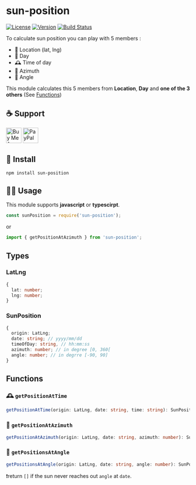 # sun-position
[![License](https://img.shields.io/github/license/Jeremy38100/sun-position)](LICENSE)
[![Version](https://img.shields.io/npm/v/sun-position.svg)](https://www.npmjs.com/package/sun-horizon)
[![Build Status](https://travis-ci.org/Jeremy38100/sun-position.svg?branch=master)](https://travis-ci.org/Jeremy38100/sun-position)

To calculate sun position you can play with 5 members :
 - 📌 Location (lat, lng)
 - 📅 Day
 - 🕰 Time of day
 - 🧭 Azimuth
 - 📐 Angle

This module calculates this 5 members from **Location**, **Day** and **one of the 3 others** (See [Functions](#Functions))

## ☕️ Support
<a href="https://www.buymeacoffee.com/jOVt3wg" target="_blank"><img src="https://cdn.buymeacoffee.com/buttons/default-orange.png" alt="Buy Me A Coffee" height="42" ></a>
<a href="https://www.paypal.me/Jeremy38100" target="_blank"><img src="https://www.paypalobjects.com/webstatic/en_US/i/buttons/PP_logo_h_200x51.png" height="42" alt="PayPal"></a>

## 🏁 Install
`npm install sun-position`

## 🏃‍♂️ Usage

This module supports __javascript__ or __typescirpt__.

```js
const sunPosition = require('sun-position');
```

or

```ts
import { getPositionAtAzimuth } from 'sun-position';
```

## Types

### LatLng
```ts
{
  lat: number;
  lng: number;
}
```

### SunPosition
```ts
{
  origin: LatLng;
  date: string; // yyyy/mm/dd
  timeOfDay: string, // hh:mm:ss
  azimuth: number; // in degree [0, 360[
  angle: number; // in degrre [-90, 90]
}
```

## Functions

### 🕰 `getPositionAtTime`

```ts :
getPositionAtTime(origin: LatLng, date: string, time: string): SunPosition
```

### 🧭 `getPositionAtAzimuth`

```ts :
getPositionAtAzimuth(origin: LatLng, date: string, azimuth: number): SunPosition
```

### 📐 `getPositionsAtAngle`

```ts
getPositionsAtAngle(origin: LatLng, date: string, angle: number): SunPosition[]
```

❗️return `[]` if the sun never reaches out `angle` at `date`.